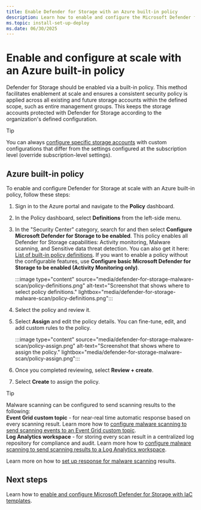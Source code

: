 ```yaml
---
title: Enable Defender for Storage with an Azure built-in policy
description: Learn how to enable and configure the Microsoft Defender for Storage plan at scale with an Azure built-in policy.
ms.topic: install-set-up-deploy
ms.date: 06/30/2025
---
```


# Enable and configure at scale with an Azure built-in policy

Defender for Storage should be enabled via a built-in policy. This method facilitates enablement at scale and ensures a consistent security policy is applied across all existing and future storage accounts within the defined scope, such as entire management groups. This keeps the storage accounts protected with Defender for Storage according to the organization's defined configuration.

> [!TIP]
> You can always [configure specific storage accounts](/azure/storage/common/azure-defender-storage-configure?toc=%2Fazure%2Fdefender-for-cloud%2Ftoc.json&tabs=enable-subscription#override-defender-for-storage-subscription-level-settings) with custom configurations that differ from the settings configured at the subscription level (override subscription-level settings).

## Azure built-in policy

To enable and configure Defender for Storage at scale with an Azure built-in policy, follow these steps:

1. Sign in to the Azure portal and navigate to the **Policy** dashboard.
1. In the Policy dashboard, select **Definitions** from the left-side menu.
1. In the "Security Center" category, search for and then select **Configure Microsoft Defender for Storage to be enabled**. This policy enables all Defender for Storage capabilities: Activity monitoring, Malware scanning, and Sensitive data threat detection. You can also get it here: [List of built-in policy definitions](/azure/governance/policy/samples/built-in-policies#security-center). If you want to enable a policy without the configurable features, use **Configure basic Microsoft Defender for Storage to be enabled (Activity Monitoring only)**.

    :::image type="content" source="media/defender-for-storage-malware-scan/policy-definitions.png" alt-text="Screenshot that shows where to select policy definitions." lightbox="media/defender-for-storage-malware-scan/policy-definitions.png":::

1. Select the policy and review it.
1. Select **Assign** and edit the policy details. You can fine-tune, edit, and add custom rules to the policy.

    :::image type="content" source="media/defender-for-storage-malware-scan/policy-assign.png" alt-text="Screenshot that shows where to assign the policy." lightbox="media/defender-for-storage-malware-scan/policy-assign.png":::

1. Once you completed reviewing, select **Review + create**.
1. Select **Create** to assign the policy.

> [!TIP]
> Malware scanning can be configured to send scanning results to the following: <br>  **Event Grid custom topic** - for near-real time automatic response based on every scanning result. Learn more how to [configure malware scanning to send scanning events to an Event Grid custom topic](/azure/storage/common/azure-defender-storage-configure?toc=%2Fazure%2Fdefender-for-cloud%2Ftoc.json&tabs=enable-storage-account#setting-up-event-grid-for-malware-scanning). <br> **Log Analytics workspace** - for storing every scan result in a centralized log repository for compliance and audit. Learn more how to [configure malware scanning to send scanning results to a Log Analytics workspace](/azure/storage/common/azure-defender-storage-configure?toc=%2Fazure%2Fdefender-for-cloud%2Ftoc.json&tabs=enable-storage-account#setting-up-logging-for-malware-scanning).

Learn more on how to [set up response for malware scanning](defender-for-storage-configure-malware-scan.md) results.

## Next steps

Learn how to [enable and configure Microsoft Defender for Storage with IaC templates](defender-for-storage-infrastructure-as-code-enablement.md).
